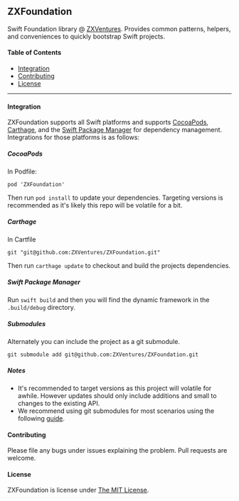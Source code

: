 ## ZXFoundation

Swift Foundation library @ [ZXVentures](https://zx-ventures.com). Provides common patterns, helpers, and conveniences to quickly bootstrap Swift projects.

#### Table of Contents

* [Integration](#integration)
* [Contributing](#contributing)
* [License](#license)

-----

#### Integration

ZXFoundation supports all Swift platforms and supports [CocoaPods](https://cocoapods.org), [Carthage](https://github.com/Carthage/Carthage), and the [Swift Package Manager](https://github.com/apple/swift-package-manager) for dependency management. Integrations for those platforms is as follows:

##### CocoaPods

In Podfile:

```
pod 'ZXFoundation'
```

Then run `pod install` to update your dependencies. Targeting versions is recommended as it's likely this repo will be volatile for a bit.

##### Carthage

In Cartfile

```
git "git@github.com:ZXVentures/ZXFoundation.git"
```

Then run `carthage update`  to checkout and build the projects dependencies.

##### Swift Package Manager

Run `swift build` and then you will find the dynamic framework in the `.build/debug` directory.

##### Submodules

Alternately you can include the project as a git submodule.

```
git submodule add git@github.com:ZXVentures/ZXFoundation.git
```

##### Notes

* It's recommended to target versions as this project will volatile for awhile. However updates should only include additions and small to changes to the existing API.
* We recommend using git submodules for most scenarios using the following [guide](http://bsn.io/reference/process/2016/06/02/using-carthage-to-add-third-party-code/).

#### Contributing

Please file any bugs under issues explaining the problem. Pull requests are welcome.

#### License

ZXFoundation is license under [The MIT License](https://opensource.org/licenses/MIT).
